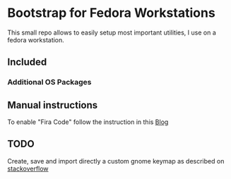 # Bootstrap for Fedora Workstations

This small repo allows to easily setup most important utilities, I use on a fedora workstation.

## Included

### Additional OS Packages

## Manual instructions

To enable "Fira Code" follow the instruction in this
[Blog](https://tahoeninjas.blog/2019/03/16/setting-fira-code-as-your-default-visual-studio-code-font/)

## TODO

Create, save and import directly a custom gnome keymap as described on
[stackoverflow](https://unix.stackexchange.com/a/134182)
